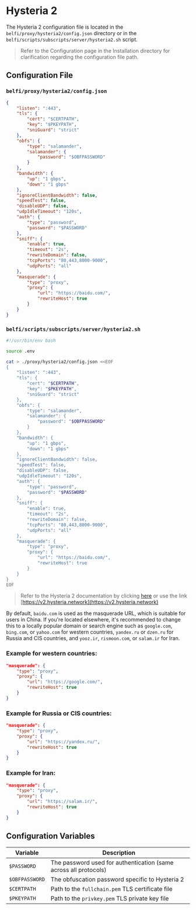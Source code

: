 # Hysteria 2

The Hysteria 2 configuration file is located in the `belfi/proxy/hysteria2/config.json` directory or in the `belfi/scripts/subscripts/server/hysteria2.sh` script.

> Refer to the Configuration page in the Installation directory for clarification regarding the configuration file path.

## Configuration File

### `belfi/proxy/hysteria2/config.json`
```json
{
    "listen": ":443",
    "tls": {
        "cert": "$CERTPATH",
        "key": "$PKEYPATH",
        "sniGuard": "strict"
    },
    "obfs": {
        "type": "salamander",
        "salamander": {
            "password": "$OBFPASSWORD"
        }
    },
    "bandwidth": {
        "up": "1 gbps",
        "down": "1 gbps"
    },
    "ignoreClientBandwidth": false,
    "speedTest": false,
    "disableUDP": false,
    "udpIdleTimeout": "120s",
    "auth": {
        "type": "password",
        "password": "$PASSWORD"
    },
    "sniff": {
        "enable": true,
        "timeout": "2s",
        "rewriteDomain": false,
        "tcpPorts": "80,443,8000-9000",
        "udpPorts": "all"
    },
    "masquerade": {
        "type": "proxy",
        "proxy": {
            "url": "https://baidu.com/",
            "rewriteHost": true
        }
    }
}
```

### `belfi/scripts/subscripts/server/hysteria2.sh`
```bash
#!/usr/bin/env bash

source .env

cat > ./proxy/hysteria2/config.json <<EOF
{
    "listen": ":443",
    "tls": {
        "cert": "$CERTPATH",
        "key": "$PKEYPATH",
        "sniGuard": "strict"
    },
    "obfs": {
        "type": "salamander",
        "salamander": {
            "password": "$OBFPASSWORD"
        }
    },
    "bandwidth": {
        "up": "1 gbps",
        "down": "1 gbps"
    },
    "ignoreClientBandwidth": false,
    "speedTest": false,
    "disableUDP": false,
    "udpIdleTimeout": "120s",
    "auth": {
        "type": "password",
        "password": "$PASSWORD"
    },
    "sniff": {
        "enable": true,
        "timeout": "2s",
        "rewriteDomain": false,
        "tcpPorts": "80,443,8000-9000",
        "udpPorts": "all"
    },
    "masquerade": {
        "type": "proxy",
        "proxy": {
            "url": "https://baidu.com/",
            "rewriteHost": true
        }
    }
}
EOF
```

> Refer to the Hysteria 2 documentation by clicking [here](https://v2.hysteria.network) or use the link [https://v2.hysteria.network](https://v2.hysteria.network)

By default, `baidu.com` is used as the masquerade URL, which is suitable for users in China. If you're located elsewhere, it's recommended to change this to a locally popular domain or search engine such as `google.com`, `bing.com`, or `yahoo.com` for western countries, `yandex.ru` or `dzen.ru` for Russia and CIS countries, and `yooz.ir`, `rismoon.com`, or `salam.ir` for Iran.

### Example for western countries:
```json
"masquerade": {
    "type": "proxy",
    "proxy": {
        "url": "https://google.com/",
        "rewriteHost": true
    }
}
```

### Example for Russia or CIS countries:
```json
"masquerade": {
    "type": "proxy",
    "proxy": {
        "url": "https://yandex.ru/",
        "rewriteHost": true
    }
}
```

### Example for Iran:
```json
"masquerade": {
    "type": "proxy",
    "proxy": {
        "url": "https://salam.ir/",
        "rewriteHost": true
    }
}
```

## Configuration Variables

| Variable       | Description                                                   |
|----------------|---------------------------------------------------------------|
| `$PASSWORD`     | The password used for authentication (same across all protocols) |
| `$OBFPASSWORD`  | The obfuscation password specific to Hysteria 2               |
| `$CERTPATH`     | Path to the `fullchain.pem` TLS certificate file              |
| `$PKEYPATH`     | Path to the `privkey.pem` TLS private key file                |
